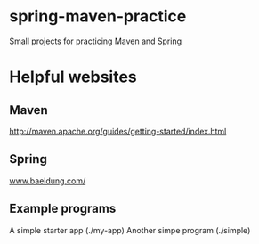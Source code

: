 # spring-maven-practice
Small projects for practicing Maven and Spring

# Helpful websites

## Maven
http://maven.apache.org/guides/getting-started/index.html

## Spring
www.baeldung.com/


## Example programs
A simple starter app  (./my-app)
Another simpe program (./simple)
